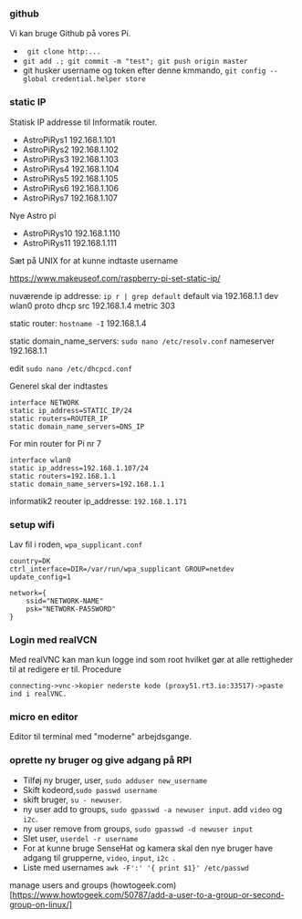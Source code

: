 ### github
Vi kan bruge Github på vores Pi.

* ``` git clone http:...```
* ``` git add .; git commit -m "test"; git push origin master ```
* git husker username og token efter denne kmmando, ``` git config --global credential.helper store ```

### static IP
Statisk IP addresse til Informatik router.
* AstroPiRys1 192.168.1.101
* AstroPiRys2 192.168.1.102
* AstroPiRys3 192.168.1.103
* AstroPiRys4 192.168.1.104
* AstroPiRys5 192.168.1.105
* AstroPiRys6 192.168.1.106
* AstroPiRys7 192.168.1.107

Nye Astro pi
* AstroPiRys10 192.168.1.110
* AstroPiRys11 192.168.1.111

Sæt på UNIX for at kunne indtaste username

https://www.makeuseof.com/raspberry-pi-set-static-ip/

nuværende ip addresse: ```ip r | grep default```
default via 192.168.1.1 dev wlan0 proto dhcp src 192.168.1.4 metric 303

static router: ```hostname -I```
192.168.1.4

static domain_name_servers: ```sudo nano /etc/resolv.conf```
nameserver 192.168.1.1

edit
```sudo nano /etc/dhcpcd.conf```

Generel skal der indtastes
```
interface NETWORK
static ip_address=STATIC_IP/24
static routers=ROUTER_IP
static domain_name_servers=DNS_IP
```
For min router for Pi nr 7
```
interface wlan0
static ip_address=192.168.1.107/24
static routers=192.168.1.1
static domain_name_servers=192.168.1.1
```

informatik2 reouter ip_addresse: ```192.168.1.171```

### setup wifi

Lav fil i roden, ```wpa_supplicant.conf```

```
country=DK
ctrl_interface=DIR=/var/run/wpa_supplicant GROUP=netdev
update_config=1

network={
    ssid="NETWORK-NAME"
    psk="NETWORK-PASSWORD"
}
```


### Login med realVCN
Med realVNC kan man kun logge ind som root hvilket gør at alle rettigheder til at redigere er til.
Procedure
```
connecting->vnc->kopier nederste kode (proxy51.rt3.io:33517)->paste ind i realVNC.
```

### micro en editor
Editor til terminal med "moderne" arbejdsgange.

### oprette ny bruger og give adgang på RPI
* Tilføj ny bruger, user, ```sudo adduser new_username```
* Skift kodeord,```sudo passwd username```
* skift bruger, ```su - newuser```.
* ny user add to groups, ```sudo gpasswd -a newuser input```. add ```video``` og ```i2c```.
* ny user remove from groups, ```sudo gpasswd -d newuser input```
* Slet user, ```userdel -r username```
* For at kunne bruge SenseHat og kamera skal den nye bruger have adgang til grupperne, ```video```, ```input```, ```i2c ```.
* Liste med usernames ```awk -F':' '{ print $1}' /etc/passwd```


manage users and groups
(howtogeek.com)[https://www.howtogeek.com/50787/add-a-user-to-a-group-or-second-group-on-linux/]
